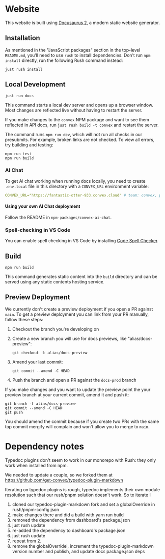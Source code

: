 # Website

This website is built using [Docusaurus 2](https://docusaurus.io/), a modern
static website generator.

## Installation

As mentioned in the "JavaScript packages" section in the top-level `README.md`,
you'll need to use `rush` to install dependencies. Don't run `npm install`
directly, run the following Rush command instead:

```console
just rush install
```

## Local Development

```console
just run-docs
```

This command starts a local dev server and opens up a browser window. Most
changes are reflected live without having to restart the server.

If you make changes to the `convex` NPM package and want to see them reflected
in API docs, run `just rush build -t convex` and restart the server.

The command runs `npm run dev`, which will not run all checks in our presubmits.
For example, broken links are not checked. To view all errors, try building and
testing:

```console
npm run test
npm run build
```

### AI Chat

To get AI chat working when running docs locally, you need to create
`.env.local` file in this directory with a `CONVEX_URL` environment variable:

```yaml
CONVEX_URL="https://fantastic-otter-933.convex.cloud" # team: convex, project: ai-bot
```

#### Using your own AI Chat deployment

Follow the README in `npm-packages/convex-ai-chat`.

### Spell-checking in VS Code

You can enable spell checking in VS Code by installing
[Code Spell Checker](https://marketplace.visualstudio.com/items?itemName=streetsidesoftware.code-spell-checker).

## Build

```console
npm run build
```

This command generates static content into the `build` directory and can be
served using any static contents hosting service.

## Preview Deployment

We currently don't create a preview deployment if you open a PR against `main`.
To get a preview deployment you can link from your PR manually, follow these
steps:

1. Checkout the branch you're developing on
2. Create a new branch you will use for docs previews, like
   "alias/docs-preview":

   ```
   git checkout -b alias/docs-preview
   ```

3. Amend your last commit:

   ```
   git commit --amend -C HEAD
   ```

4. Push the branch and open a PR against the `docs-prod` branch

If you make changes and you want to update the preview point the your preview
branch at your current commit, amend it and push it:

```
git branch -f alias/docs-preview
git commit --amend -C HEAD
git push
```

You should amend the commit because if you create two PRs with the same top
commit mergify will complain and won't allow you to merge to `main`.

# Dependency notes

Typedoc plugins don't seem to work in our monorepo with Rush: they only work
when installed from npm.

We needed to update a couple, so we forked them at
https://github.com/get-convex/typedoc-plugin-markdown

Iterating on typedoc plugins is rough, typedoc implements their own module
resolution such that our rush/pnpm solution doesn't work. So to iterate I

1. cloned our typedoc-plugin-markdown fork and set a globalOverride in
   rush/pnpm-config.json
2. make changes there and did a build with yarn run build
3. removed the dependency from dashboard's package.json
4. just rush update
5. re-added the dependency to dashboard's package.json
6. just rush update
7. repeat from 2.
8. remove the globalOverridel, increment the typedoc-plugin-markdown version
   number and publish, and update docs package.json deps
